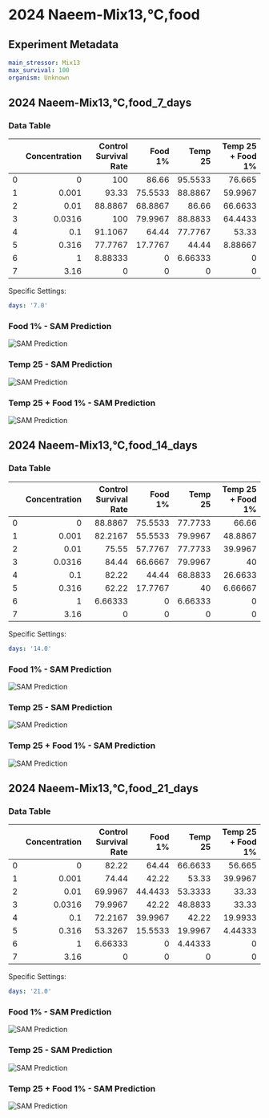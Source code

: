 # 2024 Naeem-Mix13,°C,food

## Experiment Metadata

```yaml
main_stressor: Mix13
max_survival: 100
organism: Unknown

```


## 2024 Naeem-Mix13,°C,food_7_days

### Data Table

|    |   Concentration |   Control Survival Rate |   Food 1% |   Temp 25 |   Temp 25 + Food 1% |
|---:|----------------:|------------------------:|----------:|----------:|--------------------:|
|  0 |          0      |               100       |   86.66   |  95.5533  |            76.665   |
|  1 |          0.001  |                93.33    |   75.5533 |  88.8867  |            59.9967  |
|  2 |          0.01   |                88.8867  |   68.8867 |  86.66    |            66.6633  |
|  3 |          0.0316 |               100       |   79.9967 |  88.8833  |            64.4433  |
|  4 |          0.1    |                91.1067  |   64.44   |  77.7767  |            53.33    |
|  5 |          0.316  |                77.7767  |   17.7767 |  44.44    |             8.88667 |
|  6 |          1      |                 8.88333 |    0      |   6.66333 |             0       |
|  7 |          3.16   |                 0       |    0      |   0       |             0       |

Specific Settings:

```yaml
days: '7.0'
```


### Food 1% - SAM Prediction

![SAM Prediction](../imgs/sam_predictions/2024_Naeem-Mix13,°C,food_7_days_Food_1%.png)
### Temp 25 - SAM Prediction

![SAM Prediction](../imgs/sam_predictions/2024_Naeem-Mix13,°C,food_7_days_Temp_25.png)
### Temp 25 + Food 1% - SAM Prediction

![SAM Prediction](../imgs/sam_predictions/2024_Naeem-Mix13,°C,food_7_days_Temp_25_+_Food_1%.png)


## 2024 Naeem-Mix13,°C,food_14_days

### Data Table

|    |   Concentration |   Control Survival Rate |   Food 1% |   Temp 25 |   Temp 25 + Food 1% |
|---:|----------------:|------------------------:|----------:|----------:|--------------------:|
|  0 |          0      |                88.8867  |   75.5533 |  77.7733  |            66.66    |
|  1 |          0.001  |                82.2167  |   55.5533 |  79.9967  |            48.8867  |
|  2 |          0.01   |                75.55    |   57.7767 |  77.7733  |            39.9967  |
|  3 |          0.0316 |                84.44    |   66.6667 |  79.9967  |            40       |
|  4 |          0.1    |                82.22    |   44.44   |  68.8833  |            26.6633  |
|  5 |          0.316  |                62.22    |   17.7767 |  40       |             6.66667 |
|  6 |          1      |                 6.66333 |    0      |   6.66333 |             0       |
|  7 |          3.16   |                 0       |    0      |   0       |             0       |

Specific Settings:

```yaml
days: '14.0'
```


### Food 1% - SAM Prediction

![SAM Prediction](../imgs/sam_predictions/2024_Naeem-Mix13,°C,food_14_days_Food_1%.png)
### Temp 25 - SAM Prediction

![SAM Prediction](../imgs/sam_predictions/2024_Naeem-Mix13,°C,food_14_days_Temp_25.png)
### Temp 25 + Food 1% - SAM Prediction

![SAM Prediction](../imgs/sam_predictions/2024_Naeem-Mix13,°C,food_14_days_Temp_25_+_Food_1%.png)


## 2024 Naeem-Mix13,°C,food_21_days

### Data Table

|    |   Concentration |   Control Survival Rate |   Food 1% |   Temp 25 |   Temp 25 + Food 1% |
|---:|----------------:|------------------------:|----------:|----------:|--------------------:|
|  0 |          0      |                82.22    |   64.44   |  66.6633  |            56.665   |
|  1 |          0.001  |                74.44    |   42.22   |  53.33    |            39.9967  |
|  2 |          0.01   |                69.9967  |   44.4433 |  53.3333  |            33.33    |
|  3 |          0.0316 |                79.9967  |   42.22   |  48.8833  |            33.33    |
|  4 |          0.1    |                72.2167  |   39.9967 |  42.22    |            19.9933  |
|  5 |          0.316  |                53.3267  |   15.5533 |  19.9967  |             4.44333 |
|  6 |          1      |                 6.66333 |    0      |   4.44333 |             0       |
|  7 |          3.16   |                 0       |    0      |   0       |             0       |

Specific Settings:

```yaml
days: '21.0'
```


### Food 1% - SAM Prediction

![SAM Prediction](../imgs/sam_predictions/2024_Naeem-Mix13,°C,food_21_days_Food_1%.png)
### Temp 25 - SAM Prediction

![SAM Prediction](../imgs/sam_predictions/2024_Naeem-Mix13,°C,food_21_days_Temp_25.png)
### Temp 25 + Food 1% - SAM Prediction

![SAM Prediction](../imgs/sam_predictions/2024_Naeem-Mix13,°C,food_21_days_Temp_25_+_Food_1%.png)

